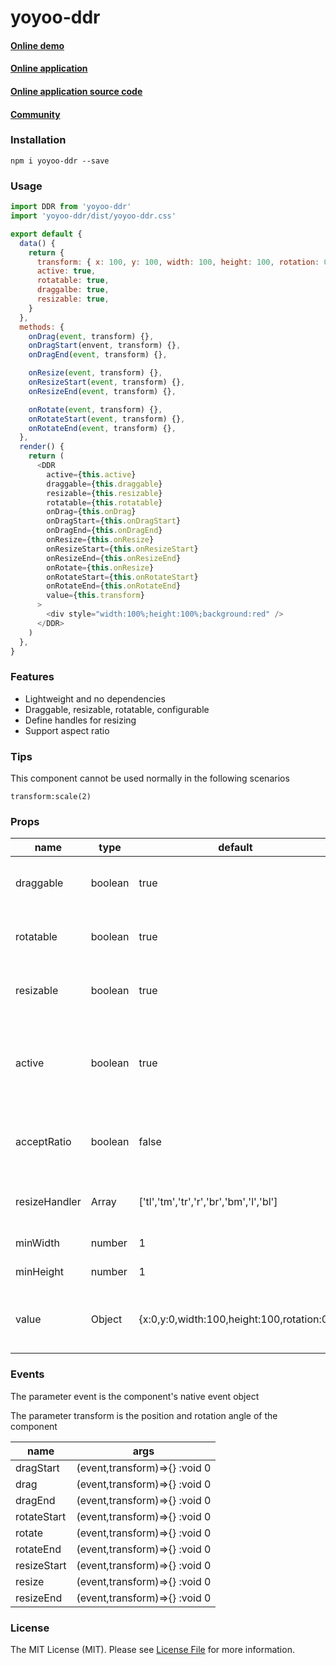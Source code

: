 # yoyoo-ddr

#### [ Online demo ](https://zuimeiaj.github.io/ddr/)

#### [ Online application ](https://yoyoo.vivw.org/)

#### [ Online application source code ](https://github.com/zuimeiaj/yoyoo-starter)

#### [ Community ](https://vivw.org/)

### Installation

```
npm i yoyoo-ddr --save
```

### Usage

```javascript
import DDR from 'yoyoo-ddr'
import 'yoyoo-ddr/dist/yoyoo-ddr.css'

export default {
  data() {
    return {
      transform: { x: 100, y: 100, width: 100, height: 100, rotation: 0 },
      active: true,
      rotatable: true,
      draggalbe: true,
      resizable: true,
    }
  },
  methods: {
    onDrag(event, transform) {},
    onDragStart(envent, transform) {},
    onDragEnd(event, transform) {},

    onResize(event, transform) {},
    onResizeStart(event, transform) {},
    onResizeEnd(event, transform) {},

    onRotate(event, transform) {},
    onRotateStart(event, transform) {},
    onRotateEnd(event, transform) {},
  },
  render() {
    return (
      <DDR
        active={this.active}
        draggable={this.draggable}
        resizable={this.resizable}
        rotatable={this.rotatable}
        onDrag={this.onDrag}
        onDragStart={this.onDragStart}
        onDragEnd={this.onDragEnd}
        onResize={this.onResize}
        onResizeStart={this.onResizeStart}
        onResizeEnd={this.onResizeEnd}
        onRotate={this.onResize}
        onRotateStart={this.onRotateStart}
        onRotateEnd={this.onRotateEnd}
        value={this.transform}
      >
        <div style="width:100%;height:100%;background:red" />
      </DDR>
    )
  },
}
```

### Features

- Lightweight and no dependencies
- Draggable, resizable, rotatable, configurable
- Define handles for resizing
- Support aspect ratio

### Tips

This component cannot be used normally in the following scenarios

`transform:scale(2)`

### Props

| name          | type    | default                                   | desc                                                                            |
| ------------- | ------- | ----------------------------------------- | ------------------------------------------------------------------------------- |
| draggable     | boolean | true                                      | Whether the component can be dragged                                            |
| rotatable     | boolean | true                                      | Whether the component can be rotated                                            |
| resizable     | boolean | true                                      | Whether the component can be resized                                            |
| active        | boolean | true                                      | Whether the component is selected, it can only be operated after it is selected |
| acceptRatio   | boolean | false                                     | Set to true or hold down the shift key, it will scale proportionally            |
| resizeHandler | Array   | ['tl','tm','tr','r','br','bm','l','bl']   | Set the direction that can be resized                                           |
| minWidth      | number  | 1                                         | Minimum width                                                                   |
| minHeight     | number  | 1                                         | Minimum height                                                                  |
| value         | Object  | {x:0,y:0,width:100,height:100,rotation:0} | Controls the position, size, and rotation of components                         |

### Events

The parameter event is the component's native event object

The parameter transform is the position and rotation angle of the component

| name        | args                          |
| ----------- | ----------------------------- |
| dragStart   | (event,transform)=>{} :void 0 |
| drag        | (event,transform)=>{} :void 0 |
| dragEnd     | (event,transform)=>{} :void 0 |
| rotateStart | (event,transform)=>{} :void 0 |
| rotate      | (event,transform)=>{} :void 0 |
| rotateEnd   | (event,transform)=>{} :void 0 |
| resizeStart | (event,transform)=>{} :void 0 |
| resize      | (event,transform)=>{} :void 0 |
| resizeEnd   | (event,transform)=>{} :void 0 |

### License

The MIT License (MIT). Please see [License File](https://github.com/zuimeiaj/yoyoo-ddr/blob/master/LICENSE) for more information.
